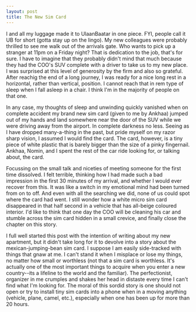 ```yaml
---
layout: post
title: The New Sim Card
---
```


I and all my luggage made it to UlaanBaatar in one piece. FYI, people call it UB for short (gotta stay up on the lingo). My new colleagues were probably thrilled to see me walk out of the arrivals gate. Who wants to pick up a stranger at 11pm on a Friday night? That is dedication to the job, that's for sure. I have to imagine that they probably didn't mind that much because they had the COO's SUV complete with a driver to take us to my new place. I was surprised at this level of generosity by the firm and also so grateful. After reachig the end of a long journey, I was ready for a nice long rest in a horizontal, rather than vertical, position. I cannot reach that in rem type of sleep when I fall asleep in a chair. I think I'm in the majority of people on that one.

In any case, my thoughts of sleep and unwinding quickly vanished when on complete accident my brand new sim card (given to me by Ankhaa) jumped out of my hands and land somewhere near the door of the SUV while we were driving away from the airport. In complete darkness no less. Seeing as I have dropped many-a-thing in the past, but pride myself on my razor sharp vision, I assumed I would find the card. The card, however, is a tiny piece of white plastic that is barely bigger than the size of a pinky fingernail. Ankhaa, Nomin, and I spent the rest of the car ride looking for, or talking about, the card.

Focussing on the small talk and niceties of meeting someone for the first time dissolved. I felt terrible, thinking how I had made such a bad impression in the first 30 minutes of my arrival, and whether I would ever recover from this. It was like a switch in my emotional mind had been turned from on to off. And even with all the searching we did, none of us could spot where the card had went. I still wonder how a white micro sim card disappeared in that half second in a vehicle that has all-beige coloured interior. I'd like to think that one day the COO will be cleaning his car and stumble across the sim card hidden in a small crevice, and finally close the chapter on this story.

I full well started this post with the intention of writing about my new apartment, but it didn't take long for it to devolve into a story about the mexican-jumping-bean sim card. I suppose I am easily side-tracked with things that gnaw at me. I can't stand it when I misplace or lose my things, no matter how small or worthless (not that a sim card is worthless. It's actually one of the most important things to acquire when you enter a new country--its a lifeline to the world and the familiar). The perfectionist, organizer in me crumples and shakes her head in distaste every time I can't find what I'm looking for. The moral of this sordid story is one should not open or try to install tiny sim cards into a phone when in a moving anything (vehicle, plane, camel, etc.), especially when one has been up for more than 20 hours.
